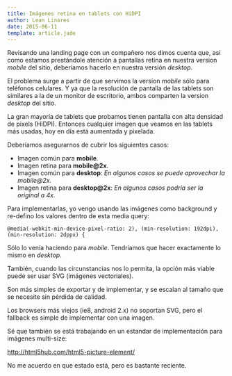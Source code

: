 ```yaml
---
title: Imágenes retina en tablets con HiDPI
author: Lean Linares
date: 2015-06-11
template: article.jade
---
```


Revisando una landing page con un compañero nos dimos cuenta que, así como estamos prestándole atención a pantallas retina en nuestra version *mobile* del sitio, deberíamos hacerlo en nuestra versión *desktop*.

El problema surge a partir de que servimos la version *mobile* sólo para teléfonos celulares. Y ya que la resolución de pantalla de las tablets son similares a la de un monitor de escritorio, ambos comparten la version *desktop* del sitio.

La gran mayoría de tablets que probamos tienen pantalla con alta densidad de pixels (HiDPI). Entonces cualquier imagen que veamos en las tablets más usadas, hoy en día está aumentada y pixelada.

Deberíamos asegurarnos de cubrir los siguientes casos:

- Imagen común para **mobile**.
- Imagen retina para **mobile@2x**.
- Imagen común para **desktop**: *En algunos casos se puede aprovechar la mobile@2x.*
- Imagen retina para **desktop@2x**: *En algunos casos podría ser la original a 4x.*

Para implementarlas, yo vengo usando las imágenes como background y re-defino los valores dentro de esta media query:

```
@media(-webkit-min-device-pixel-ratio: 2), (min-resolution: 192dpi), (min-resolution: 2dppx) {
```

Sólo lo venía haciendo para *mobile*. Tendríamos que hacer exactamente lo mismo en *desktop*.

También, cuando las circunstancias nos lo permita, la opción más viable puede ser usar SVG (imágenes vectoriales).

Son más simples de exportar y de implementar, y se escalan al tamaño que se necesite sin pérdida de calidad.

Los browsers más viejos (ie8, android 2.x) no soportan SVG, pero el fallback es simple de implementar con una imagen.

Sé que también se está trabajando en un estandar de implementación para imágenes multi-size:

http://html5hub.com/html5-picture-element/

No me acuerdo en que estado está, pero es bastante reciente.
